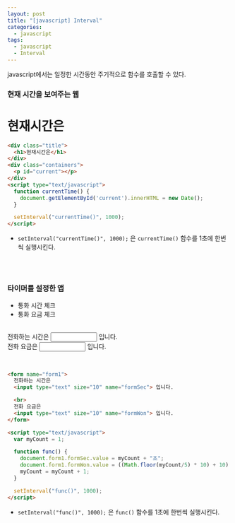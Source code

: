 ```yaml
---
layout: post
title: "[javascript] Interval"
categories:
  - javascript
tags:
  - javascript
  - Interval
---
```



javascript에서는 일정한 시간동안 주기적으로 함수를 호출할 수 있다.



### 현재 시간을 보여주는 웹

<div class="example">
  <div class="title">
    <h1>현재시간은</h1>
  </div>

  <div class="containers">
    <p id="current"></p>
  </div>

  <script type="text/javascript">
    function currentTime() {
      document.getElementById('current').innerHTML = new Date();
    }
    
    setInterval("currentTime()", 1000);
  </script>

</div>


```html
<div class="title">
  <h1>현재시간은</h1>
</div>
<div class="containers">
  <p id="current"></p>
</div>
<script type="text/javascript">
  function currentTime() {
    document.getElementById('current').innerHTML = new Date();
  }

  setInterval("currentTime()", 1000);
</script>
```

- ```setInterval("currentTime()", 1000);``` 은 ```currentTime()``` 함수를 1초에 한번씩 실행시킨다.

<br><br>




### 타이머를 설정한 앱

- 통화 시간 체크
- 통화 요금 체크

<br>

<div class="example">
  <form name="form1">
    전화하는 시간은
    <input type="text" size="10" name="formSec"> 입니다. <br>
    전화 요금은
    <input type="text" size="10" name="formWon"> 입니다.
  </form>

</div>
<script type="text/javascript">
var myCount = 1;

function func() {
  document.form1.formSec.value = myCount + "초";
  document.form1.formWon.value = ((Math.floor(myCount/5) * 10) + 10) + "원";
  myCount = myCount + 1;
}

setInterval("func()", 1000);
</script>

<br>


```html
<form name="form1">
  전화하는 시간은
  <input type="text" size="10" name="formSec"> 입니다.

  <br>
  전화 요금은
  <input type="text" size="10" name="formWon"> 입니다.
</form>

<script type="text/javascript">
  var myCount = 1;

  function func() {
    document.form1.formSec.value = myCount + "초";
    document.form1.formWon.value = ((Math.floor(myCount/5) * 10) + 10) + "원";
    myCount = myCount + 1;
  }

  setInterval("func()", 1000);
</script>
```


- ```setInterval("func()", 1000);``` 은 ```func()``` 함수를 1초에 한번씩 실행시킨다.
